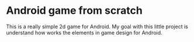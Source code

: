 # Android game from scratch

This is a really simple 2d game for Android. My goal with this little project is understand how works the elements in game design for Android.
